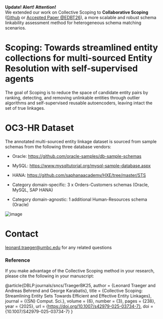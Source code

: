 **Update! Alert! Attention!**  
We extended our work on Collective Scoping to **Collaborative Scoping** ([Github](https://github.com/leotraeg/CollaborativeScoping) or [Accepted Paper @EDBT26](https://www.openproceedings.org/2026/conf/edbt/paper-22.pdf)), a more scalable and robust schema linkability assessment method for heterogeneous schema matching scenarios.

# Scoping: Towards streamlined entity collections for multi-sourced Entity Resolution with self-supervised agents
The goal of Scoping is to reduce the space of candidate entity pairs by ranking, detecting, and removing unlinkable entities through outlier algorithms and self-supervised reusable autoencoders, leaving intact the set of true linkages.


# OC3-HR Dataset
The annotated multi-sourced entity linkage dataset is sourced from sample schemas from the following three database vendors:
- Oracle: https://github.com/oracle-samples/db-sample-schemas
- MySQL: https://www.mysqltutorial.org/mysql-sample-database.aspx
- HANA: https://github.com/saphanaacademy/HXE/tree/master/STS

- Category domain-specific: 3 x Orders-Customers schemas (Oracle, MySQL, SAP HANA)
- Category domain-agnostic: 1 additional Human-Resources schema (Oracle) 

![image](https://github.com/user-attachments/assets/c1fb8133-e570-4d0e-b524-11a892c4068d)


# Contact
leonard.traeger@umbc.edu for any related questions

### Reference

If you make advantage of the Collective Scoping method in your research, please cite the following in your manuscript:

@article{DBLP:journals/sncs/TraegerBK25,
  author       = {Leonard Traeger and Andreas Behrend and George Karabatis},
  title        = {Collective Scoping: Streamlining Entity Sets Towards Efficient and Effective Entity Linkages},
  journal      = {{SN} Comput. Sci.},
  volume       = {6},
  number       = {3},
  pages        = {238},
  year         = {2025},
  url          = {https://doi.org/10.1007/s42979-025-03734-7},
  doi          = {10.1007/S42979-025-03734-7}
}
